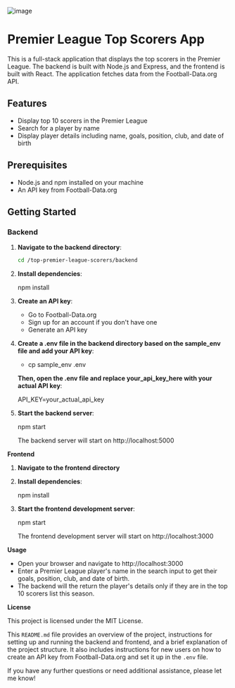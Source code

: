 ![image](https://github.com/user-attachments/assets/88edff0a-cb02-45cb-826f-b8b629a88c69)


# Premier League Top Scorers App

This is a full-stack application that displays the top scorers in the Premier League. The backend is built with Node.js and Express, and the frontend is built with React. The application fetches data from the Football-Data.org API.

## Features

- Display top 10 scorers in the Premier League
- Search for a player by name
- Display player details including name, goals, position, club, and date of birth

## Prerequisites

- Node.js and npm installed on your machine
- An API key from Football-Data.org

## Getting Started

### Backend

1. **Navigate to the backend directory**:
   ```sh
   cd /top-premier-league-scorers/backend

2. **Install dependencies**:
   
   npm install

3. **Create an API key**:

   - Go to Football-Data.org
   - Sign up for an account if you don't have one
   - Generate an API key

4. **Create a .env file in the backend directory based on the sample_env file and add your API key**:

   - cp sample_env .env

   **Then, open the .env file and replace your_api_key_here with your actual API key**:

    API_KEY=your_actual_api_key

5. **Start the backend server**:

   npm start

   The backend server will start on http://localhost:5000


**Frontend**

1. **Navigate to the frontend directory**

2. **Install dependencies**:

   npm install

3. **Start the frontend development server**:

   npm start

   The frontend development server will start on http://localhost:3000


**Usage**

   - Open your browser and navigate to http://localhost:3000
   - Enter a Premier League player's name in the search input to get their goals, position,  club, and date of birth.
   - The backend will the return the player's details only if they are in the top 10 scorers list this season.

**License**

This project is licensed under the MIT License.


This `README.md` file provides an overview of the project, instructions for setting up and running the backend and frontend, and a brief explanation of the project structure. It also includes instructions for new users on how to create an API key from Football-Data.org and set it up in the `.env` file.

If you have any further questions or need additional assistance, please let me know!


